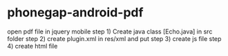 phonegap-android-pdf
====================

open pdf file in jquery mobile
step 1) Create java class [Echo.java] in src folder
step 2) create plugin.xml in res/xml and put  <plugin name="Echo" value="com.George.iexpensive.activity.Echo"/>
step 3) create  js file
step 4) create html file
